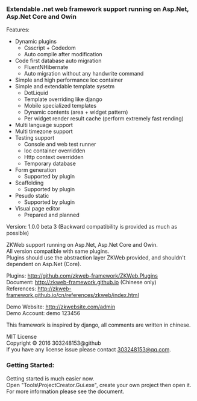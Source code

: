 ### Extendable .net web framework support running on Asp.Net, Asp.Net Core and Owin

Features:<br/>

- Dynamic plugins
	- Csscript + Codedom
	- Auto compile after modification
- Code first database auto migration
	- FluentNHibernate
	- Auto migration without any handwrite command
- Simple and high performance Ioc container
- Simple and extendable template sysetm
	- DotLiquid
	- Template overriding like django
	- Mobile specialized templates
	- Dynamic contents (area + widget pattern)
	- Per widget render result cache (perform extremely fast rending) 
- Multi language support
- Multi timezone support
- Testing support
	- Console and web test runner
	- Ioc container overridden
	- Http context overridden
	- Temporary database
- Form generation
	- Supported by plugin
- Scaffolding
	- Supported by plugin
- Pesudo static
	- Supported by plugin
- Visual page editor
	- Prepared and planned

Version: 1.0.0 beta 3 (Backward compatibility is provided as much as possible)<br/>

ZKWeb support running on Asp.Net, Asp.Net Core and Owin.<br/>
All version compatible with same plugins.<br/>
Plugins should use the abstraction layer ZKWeb provided, and shouldn't dependent on Asp.Net (Core).<br/>

Plugins: http://github.com/zkweb-framework/ZKWeb.Plugins<br/>
Document: http://zkweb-framework.github.io (Chinese only)<br/>
References: http://zkweb-framework.github.io/cn/references/zkweb/index.html<br/>

Demo Website: http://zkwebsite.com/admin<br/>
Demo Account: demo 123456

This framework is inspired by django, all comments are written in chinese.<br/>

MIT License<br/>
Copyright © 2016 303248153@github<br/>
If you have any license issue please contact 303248153@qq.com.<br/>

### Getting Started:

Getting started is much easier now.<br/>
Open "Tools\ProjectCreator.Gui.exe", create your own project then open it.<br/>
For more information please see the document.<br/>
